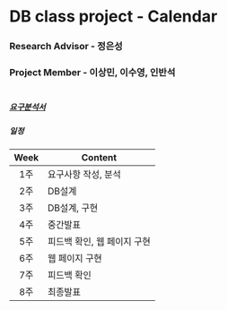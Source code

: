 # DB class project - Calendar
### Research Advisor - 정은성<br>
### Project Member - 이상민, 이수영, 인반석<br><br>
##### [요구분석서][requirement]
[requirement]: https://github.com/carpfishz/DB16_SBS/blob/master/Requirement.txt
##### 일정
|Week|Content|
|:---:|--------------------------------------------|
|1주|요구사항 작성, 분석|
|2주|DB설계|
|3주|DB설계, 구현|
|4주|중간발표|
|5주|피드백 확인, 웹 페이지 구현|
|6주|웹 페이지 구현|
|7주|피드백 확인|
|8주|최종발표|


